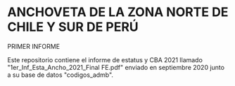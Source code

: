 # ANCHOVETA DE LA ZONA NORTE DE CHILE Y SUR DE PERÚ

PRIMER INFORME

Este repositorio contiene el informe de estatus y CBA 2021 llamado "1er_Inf_Esta_Ancho_2021_Final FE.pdf" enviado en septiembre 2020 junto a su base de datos "codigos_admb".


